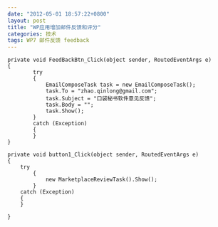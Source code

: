 ```yaml
---
date: "2012-05-01 18:57:22+0800"
layout: post
title: "WP应用增加邮件反馈和评分"
categories: 技术
tags: WP7 邮件反馈 feedback
---
```



    private void FeedBackBtn_Click(object sender, RoutedEventArgs e)
    {
            try
            {
                EmailComposeTask task = new EmailComposeTask();
                task.To = "zhao.qinlong@gmail.com";
                task.Subject = "口袋秘书软件意见反馈";
                task.Body = "";
                task.Show();
            }
            catch (Exception)
            {
            }    
    }

    private void button1_Click(object sender, RoutedEventArgs e)
    {
		try
			{
				new MarketplaceReviewTask().Show();
			}
		catch (Exception)
		{
		}

    }

